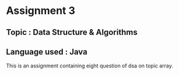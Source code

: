 <h1>Assignment 3</h1>
<h2>Topic : Data Structure & Algorithms</h2>
<h2>Language used : Java</h2>

<p>This is an assignment containing eight question of dsa on topic array.</p>
